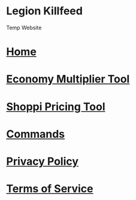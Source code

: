 # Legion Killfeed
Temp Website
# [Home](https://legionkillfeed.github.io/)
# [Economy Multiplier Tool](https://legionkillfeed.github.io/Tools/economy-calculator.html)
# [Shoppi Pricing Tool](https://legionkillfeed.github.io/Tools/trader-pricing.html)
# [Commands](https://legionkillfeed.github.io/commands.html)
# [Privacy Policy](https://legionkillfeed.github.io/Privacy-Policy.html)
# [Terms of Service](https://legionkillfeed.github.io/Terms-of-Service.html)
